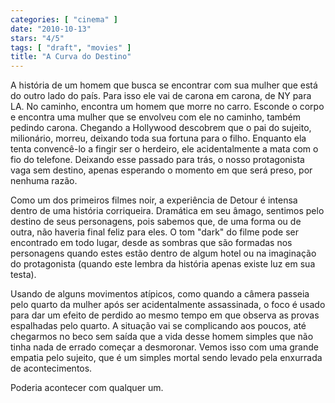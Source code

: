 ```yaml
---
categories: [ "cinema" ]
date: "2010-10-13"
stars: "4/5"
tags: [ "draft", "movies" ]
title: "A Curva do Destino"
---
```

A história de um homem que busca se encontrar com sua mulher que está
do outro lado do país. Para isso ele vai de carona em carona, de NY
para LA. No caminho, encontra um homem que morre no carro. Esconde o
corpo e encontra uma mulher que se envolveu com ele no caminho, também
pedindo carona. Chegando a Hollywood descobrem que o pai do sujeito,
milionário, morreu, deixando toda sua fortuna para o filho. Enquanto
ela tenta convencê-lo a fingir ser o herdeiro, ele acidentalmente a
mata com o fio do telefone. Deixando esse passado para trás, o nosso
protagonista vaga sem destino, apenas esperando o momento em que será
preso, por nenhuma razão.

Como um dos primeiros filmes noir, a experiência de Detour é intensa
dentro de uma história corriqueira. Dramática em seu âmago, sentimos
pelo destino de seus personagens, pois sabemos que, de uma forma ou de
outra, não haveria final feliz para eles. O tom "dark" do filme pode
ser encontrado em todo lugar, desde as sombras que são formadas nos
personagens quando estes estão dentro de algum hotel ou na imaginação
do protagonista (quando este lembra da história apenas existe luz em
sua testa).

Usando de alguns movimentos atípicos, como quando a câmera passeia pelo
quarto da mulher após ser acidentalmente assassinada, o foco é usado
para dar um efeito de perdido ao mesmo tempo em que observa as provas
espalhadas pelo quarto. A situação vai se complicando aos poucos,
até chegarmos no beco sem saída que a vida desse homem simples que
não tinha nada de errado começar a desmoronar. Vemos isso com uma
grande empatia pelo sujeito, que é um simples mortal sendo levado pela
enxurrada de acontecimentos.

Poderia acontecer com qualquer um.
